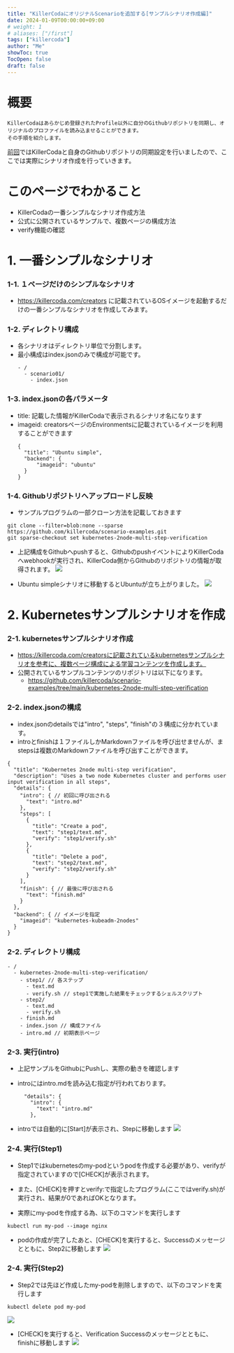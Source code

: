 ```yaml
---
title: "KillerCodaにオリジナルScenarioを追加する[サンプルシナリオ作成編]"
date: 2024-01-09T00:00:00+09:00
# weight: 1
# aliases: ["/first"]
tags: ["killercoda"]
author: "Me"
showToc: true
TocOpen: false
draft: false
---
```

# 概要

```
KillerCodaはあらかじめ登録されたProfile以外に自分のGithubリポジトリを同期し、オリジナルのプロファイルを読み込ませることができます。
その手順を紹介します。
```

[前回](https:/blog.1mg.org/posts/killercoda/setup/)ではKillerCodaと自身のGithubリポジトリの同期設定を行いましたので、ここでは実際にシナリオ作成を行っていきます。

# このページでわかること
* KillerCodaの一番シンプルなシナリオ作成方法
* 公式に公開されているサンプルで、複数ページの構成方法
* verify機能の確認

# 1. 一番シンプルなシナリオ

### 1-1. １ページだけのシンプルなシナリオ

* https://killercoda.com/creators に記載されているOSイメージを起動するだけの一番シンプルなシナリオを作成してみます。

### 1-2. ディレクトリ構成

* 各シナリオはディレクトリ単位で分割します。
* 最小構成はindex.jsonのみで構成が可能です。
  ```
  - /
    - scenario01/
      - index.json
  ```

### 1-3. index.jsonの各パラメータ

* title: 記載した情報がKillerCodaで表示されるシナリオ名になります
* imageid: creatorsページのEnvironmentsに記載されているイメージを利用することができます
  ```
  {
    "title": "Ubuntu simple",
    "backend": {
        "imageid": "ubuntu"
    }
  }
  ```

### 1-4. Githubリポジトリへアップロードし反映
* サンプルプログラムの一部クローン方法を記載しておきます
```
git clone --filter=blob:none --sparse https://github.com/killercoda/scenario-examples.git
git sparse-checkout set kubernetes-2node-multi-step-verification
```

* 上記構成をGithubへpushすると、GithubのpushイベントによりKillerCodaへwebhookが実行され、KillerCoda側からGithubのリポジトリの情報が取得されます。
![](create_scenario1_01.gif )

* Ubuntu simpleシナリオに移動するとUbuntuが立ち上がりました。
![](create_scenario1_02.gif )

# 2. Kubernetesサンプルシナリオを作成
### 2-1. kubernetesサンプルシナリオ作成
* https://killercoda.com/creatorsに記載されているkubernetesサンプルシナリオを参考に、複数ページ構成による学習コンテンツを作成します。
* 公開されているサンプルコンテンツのリポジトリは以下になります。
  * https://github.com/killercoda/scenario-examples/tree/main/kubernetes-2node-multi-step-verification

### 2-2. index.jsonの構成
* index.jsonのdetailsでは"intro", "steps", "finish"の３構成に分かれています。
* introとfinishは１ファイルしかMarkdownファイルを呼び出せませんが、まstepsは複数のMarkdownファイルを呼び出すことができます。
```
{
  "title": "Kubernetes 2node multi-step verification",
  "description": "Uses a two node Kubernetes cluster and performs user input verification in all steps",
  "details": {
    "intro": { // 初回に呼び出される
      "text": "intro.md"
    },
    "steps": [
      {
        "title": "Create a pod",
        "text": "step1/text.md",
        "verify": "step1/verify.sh"
      },
      {
        "title": "Delete a pod",
        "text": "step2/text.md",
        "verify": "step2/verify.sh"
      }
    ],
    "finish": { // 最後に呼び出される
      "text": "finish.md"
    }
  },
  "backend": { // イメージを指定
    "imageid": "kubernetes-kubeadm-2nodes"
  }
}
```

### 2-2. ディレクトリ構成
```
- /
  - kubernetes-2node-multi-step-verification/
    - step1/ // 各ステップ
      - text.md
      - verify.sh // step1で実施した結果をチェックするシェルスクリプト
    - step2/
      - text.md
      - verify.sh
    - finish.md
    - index.json // 構成ファイル 
    - intro.md // 初期表示ページ
```

### 2-3. 実行(intro)
* 上記サンプルをGithubにPushし、実際の動きを確認します

* introにはintro.mdを読み込む指定が行われております。
  ```
    "details": {
      "intro": {
        "text": "intro.md"
      },
  ```

* introでは自動的に[Start]が表示され、Stepに移動します
![](create_scenario2_03.gif )

### 2-4. 実行(Step1)
* Step1ではkubernetesのmy-podというpodを作成する必要があり、verifyが指定されていますので[CHECK]が表示されます。
* また、[CHECK]を押すとverify:で指定したプログラム(ここではverify.sh)が実行され、結果が0であればOKとなります。

* 実際にmy-podを作成する為、以下のコマンドを実行します
```
kubectl run my-pod --image nginx 
```

* podの作成が完了したあと、[CHECK]を実行すると、Successのメッセージとともに、Step2に移動します
![](create_scenario2_04.gif )

### 2-4. 実行(Step2)
* Step2では先ほど作成したmy-podを削除しますので、以下のコマンドを実行します
```
kubectl delete pod my-pod
```
![](create_scenario2_05.gif )


* [CHECK]を実行すると、Verification Successのメッセージとともに、finishに移動します
![](create_scenario2_06.gif )
